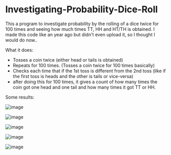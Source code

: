 # Investigating-Probability-Dice-Roll
This a program to investigate probability by the rolling of a dice twice for 100 times and seeing how much times TT, HH and HT/TH is obtained. I made this code like an year ago but didn't even upload it, so I thought I would do now..

What it does:

- Tosses a coin twice (either head or tails is obtained)
- Repeats for 100 times. (Tosses a coin twice for 100 times basically)
- Checks each time that if the 1st toss is different from the 2nd toss (like if the first toss is heads and the other is tails or vice-versa)
- after doing this for 100 times, it gives a count of how many times the coin got one head and one tail and how many times it got TT or HH.

Some results:

![image](https://github.com/JUGisMUG/Investigating-Probability-Dice-Roll/assets/70059840/7d3180e3-1441-486b-a961-230f3dda20fd)

![image](https://github.com/JUGisMUG/Investigating-Probability-Dice-Roll/assets/70059840/dbd55fa4-9e41-4dd8-b9a5-dbad4168a326)

![image](https://github.com/JUGisMUG/Investigating-Probability-Dice-Roll/assets/70059840/109d12a3-7a2b-4a4e-b455-98cdc067887b)

![image](https://github.com/JUGisMUG/Investigating-Probability-Dice-Roll/assets/70059840/0f33385a-d18c-4be7-b7b6-92cb25553b11)

![image](https://github.com/JUGisMUG/Investigating-Probability-Dice-Roll/assets/70059840/b7007bba-d158-422e-8215-2db0e947ff48)
